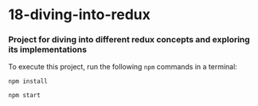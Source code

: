 # 18-diving-into-redux

### Project for diving into different redux concepts and exploring its implementations

To execute this project, run the following `npm` commands in a terminal:

`npm install`

`npm start`
